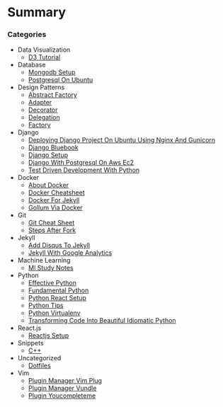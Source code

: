 # Summary

### Categories

-   Data Visualization
    -   [D3 Tutorial](data-visualization/d3.js-tutorial.md)
-   Database
    -   [Mongodb Setup](database/mongodb-setup.md)
    -   [Postgresql On Ubuntu](database/postgresql-on-ubuntu.md)
-   Design Patterns
    -   [Abstract Factory](design-patterns/abstract-factory.md)
    -   [Adapter](design-patterns/adapter.md)
    -   [Decorator](design-patterns/decorator.md)
    -   [Delegation](design-patterns/delegation.md)
    -   [Factory](design-patterns/factory.md)
-   Django
    -   [Deploying Django Project On Ubuntu Using Nginx And Gunicorn](django/deploying-django-project-on-ubuntu-using-nginx-and-gunicorn.md)
    -   [Django Bluebook](django/django-bluebook.md)
    -   [Django Setup](django/django-setup.md)
    -   [Django With Postgresql On Aws Ec2](django/django-with-postgresql-on-aws-ec2.md)
    -   [Test Driven Development With Python](django/test-driven-development-with-python.md)
-   Docker
    -   [About Docker](docker/about-docker.md)
    -   [Docker Cheatsheet](docker/docker-cheatsheet.md)
    -   [Docker For Jekyll](docker/docker-for-jekyll.md)
    -   [Gollum Via Docker](docker/gollum-via-docker.md)
-   Git
    -   [Git Cheat Sheet](git/git-cheat-sheet.md)
    -   [Steps After Fork](git/steps-after-fork.md)
-   Jekyll
    -   [Add Disqus To Jekyll](jekyll/add-disqus-to-jekyll.md)
    -   [Jekyll With Google Analytics](jekyll/jekyll-with-google-analytics.md)
-   Machine Learning
    -   [Ml Study Notes](ml/ml-study-notes.md)
-   Python
    -   [Effective Python](python/effective-python.md)
    -   [Fundamental Python](python/fundamental-python.md)
    -   [Python React Setup](python/python-react-setup.md)
    -   [Python Tips](python/python-tips.md)
    -   [Python Virtualenv](python/python-virtualenv.md)
    -   [Transforming Code Into Beautiful Idiomatic Python](python/transforming-code-into-beautiful-idiomatic-python.md)
-   React.js
    -   [Reactjs Setup](reactjs/reactjs-setup.md)
-   Snippets
    -   [C++](snippets/c++.md)
-   Uncategorized
    -   [Dotfiles](uncategorized/dotfiles.md)
-   Vim
    -   [Plugin Manager Vim Plug](vim/plugin-manager-vim-plug.md)
    -   [Plugin Manager Vundle](vim/plugin-manager-vundle.md)
    -   [Plugin Youcompleteme](vim/plugin-youcompleteme.md)

